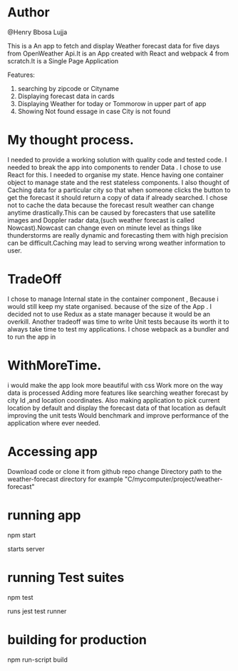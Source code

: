 # Author

@Henry Bbosa Lujja

This is a An app to fetch and display Weather forecast data for five days from OpenWeather Api.It is an App created with React and webpack 4 from scratch.It is a Single Page Application

Features:

1. searching by zipcode or Cityname
2. Displaying forecast data in cards
3. Displaying Weather for today or Tommorow in upper part of app
4. Showing Not found essage in case City is not found

# My thought process.

I needed to provide a working solution with quality code and tested code.
I needed to break the app into components to render Data . I chose to use
React for this. I needed to organise my state. Hence having one container object to manage state and the rest stateless components.
I also thought of Caching data for a particular city so that when someone clicks the button to get the forecast it should return a copy of data if already searched. I chose not to cache the data because the forecast result weather can change anytime drastically.This can be caused by forecasters that use satellite images and Doppler radar data,(such weather forecast is called Nowcast).Nowcast can change even on minute level as things like thunderstorms are really dynamic and forecasting them with high precision can be difficult.Caching may lead to serving wrong weather information to user.

# TradeOff

I chose to manage Internal state in the container component , Because i would still keep my state organised. because of the size of the App . I decided not to use Redux as a state manager because it would be an overkill.
Another tradeoff was time to write Unit tests because its worth it to always take time to test my applications.
I chose webpack as a bundler and to run the app in

# WithMoreTime.

i would make the app look more beautiful with css
Work more on the way data is processed
Adding more features like searching weather forecast by city Id ,and location coordinates.
Also making application to pick current location by default and display the forecast data of that location as default
improving the unit tests
Would benchmark and improve performance of the application where ever needed.

# Accessing app

Download code or clone it from github repo
change Directory path to the weather-forecast directory
for example
"C/mycomputer/project/weather-forecast"

# running app

npm start

starts server

# running Test suites

npm test

runs jest test runner

# building for production

npm run-script build
